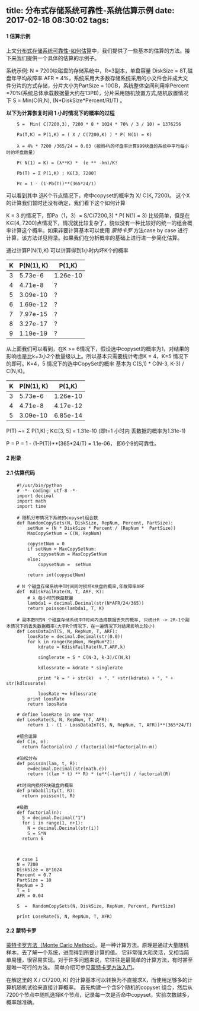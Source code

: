 title: 分布式存储系统可靠性-系统估算示例
date: 2017-02-18 08:30:02
tags:
---


#### 1 估算示例

上文[分布式存储系统可靠性-如何估算](https://work-jlsun.github.io/2017/01/24/storage-durablity.html)中，我们提供了一些基本的估算的方法。接下来我们提供一个具体的估算的示例子。
	
系统示例: N = 7200块磁盘的存储系统中，R=3副本，单盘容量 DiskSize = 8T,磁盘年平均故障率 AFR = 4%，系统采用大多数存储系统采用的小文件合并成大文件分片的方式存储，分片大小为PartSize = 10GB，系统整体空间利用率Percent =70%(系统总体承载数据量大约在13PB)，分片采用随机放置方式,随机放置情况下 S = Min(C(R,N), (N\*DiskSize*Percent/R)/T) 。



**以下为计算恢复时间 1 小时情况下的概率的过程**

```
	S =  Min( C(7200,3), 7200 * 8 * 1024 * 70% / 3 / 10) = 1376256
	
	Pa(T,K) = P(1,K) = ( X / C(7200,K) ) * P( N(1) = K)
	
	λ = 4% * 7200 /365/24 = 0.03 (按照4%的坏盘率计算999块盘的系统中平均每小时的坏盘数量)
	
	P( N(1) = K) = (λ**K) *  (e ** -λn)/K!
	
	Pb(T) = Σ P(1,K) ; K∈[3, 7200] 
	
	Pc = 1 - (1-Pb(T))**(365*24/1)
```


可以看到其中 选K个节点情况下，命中copyset的概率为 X/ C(K, 7200)。 这个X的计算我们暂时还没有确定，我们看下这个如何计算

K = 3 的情况下，即Pa（1，3）= S/C(7200,3) \* P( N(1) = 3) 比较简单，但是在K∈[4, 7200]点情况下，情况就比较复杂了，貌似没有一种比较好的统一的组合概率计算这个概率。如果非要计算基本可以使用 *蒙特卡罗* 方法case by case 进行计算，该方法详见附录。如果我们在分析概率的基础上进行进一步简化估算。

通过计算P(N(1),K)  可以计算得到1小时内坏K个的概率

K | P(N(1), K)| P(1,K)
---|---|---
3 | 5.73e-6 | 1.26e-10
4 | 4.71e-8 | ?
5 | 3.09e-10| ?
6 | 1.69e-12| ?
7 | 7.97e-15| ?
8 | 3.27e-17| ?
9 | 1.19e-19| ?

从上面我们可以看到，在K >= 6情况下，假设选中copyset的概率为1，对结果的影响也是比k=3小2个数量级以上。所以基本只需要统计考虑K = 4，K=5 情况下的即可。K=4，5 情况下的选中CopySet的概率 基本为 C(S,1) * C(N-3, K-3) / C(N,K)。

K | P(N(1), K)| P(1,K)
---|---| ---
3 | 5.73e-6 | 1.26e-10
4 | 4.71e-8 | 4.17e-12
5 | 3.09e-10| 6.85e-14

 
P(T) ~=  Σ P(1,K) ; K∈[3, 5] = 1.31e-10 (即t=1 小时内 丢数据的概率为1.31e-1)

P = P = 1 - (1-P(T))\*\*(365*24/T) = 1.1e-06， 即6个9的可靠性。


#### 2 附录
####  2.1 估算代码

```
	#!/usr/bin/python
	# -*- coding: utf-8 -*-
	import decimal
	import math
	import time
	
	# 随机分布情况下系统的copyset组合数
	def RandomCopySets(N, DiskSize, RepNum, Percent, PartSize):
	    setNum = (N * DiskSize * Percent / (RepNum *  PartSize))
	    MaxCopySetNum = C(N, RepNum)
	
	    copysetNum = 0
	    if setNum > MaxCopySetNum:
	        copysetNum = MaxCopySetNum
	    else:
	        copysetNum =  setNum
	
	    return int(copysetNum)
	
	# N 个磁盘存储系统中T时间同时损坏K块盘的概率,年故障率ARF
	def  KdiskFailRate(N, T, ARF, K):
	    # λ 每小时的换盘数量
	    lambda1 = decimal.Decimal(str(N*AFR/24/365))
	    return poisson(lambda1, T, K)
	
	# 副本数R的N 个磁盘存储系统中T时间内造成数据丢失的概率, 只统计R -> 2R-1个副本情况下的丢失数据概率(大于R个情况下，在一遍情况下对结果影响比较小)
	def LossDataInT(S, N, RepNum, T, ARF):
	    loosRate = decimal.Decimal(str(0.0))
	    for k in range(RepNum, RepNum*2):
	        kdrate = KdiskFailRate(N,T,ARF,k)
	
	        singlerate = S * C(N-3, k-3)/C(N,k)
	
	        kdlossrate = kdrate * singlerate
	
	        print "k = " + str(k)  + ", " +str(kdrate) + ", " + str(kdlossrate)
	
	        loosRate += kdlossrate
	    print loosRate
	    return loosRate
	
	# define loseRate in one Year
	def LoseRate(S, N, RepNum, T, AFR):
	    return 1 - (1 - LossDataInT(S, N, RepNum, T, AFR))**(365*24/T)
	
	#组合运算
	def C(n, m):
	  return factorial(n) / (factorial(m)*factorial(n-m))
	
	#泊松分布
	def poisson(lam, t, R):
	    e=decimal.Decimal(str(math.e))
	    return ((lam * t) ** R) * (e**(-lam*t)) / factorial(R)
	
	#t时间内损坏R块磁盘的概率
	def probability(t, R):
	  return poisson(t, R)
	
	#级数
	def factorial(n):
	  S = decimal.Decimal("1")
	  for i in range(1, n+1):
	    N = decimal.Decimal(str(i))
	    S = S*N
	  return S
	
	
	
	# case 1
	N = 7200
	DiskSize = 8*1024
	Percent = 0.7
	PartSize = 10
	RepNum = 3
	T = 1
	AFR = 0.04
	
	S  =  RandomCopySets(N, DiskSize, RepNum, Percent, PartSize)
	
	print LoseRate(S, N, RepNum, T, AFR)
```

####  2.2 蒙特卡罗

[蒙特卡罗方法（Monte Carlo Method）](https://en.wikipedia.org/wiki/Monte_Carlo_method)。是一种计算方法。原理是通过大量随机样本，去了解一个系统，进而得到所要计算的值。
它非常强大和灵活，又相当简单易懂，很容易实现。对于许多问题来说，它往往是最简单的计算方法，有时甚至是唯一可行的方法。 简单介绍可参见[蒙特卡罗方法入门](http://www.ruanyifeng.com/blog/2015/07/monte-carlo-method.html)。

在解这里的 X / C(7200, K) 的计算基本可以转换为不直接求X，而使用足够多的计算机随机试验来直接计算概率。 首先构建一个含S个随机的copyset
组合，然后从7200个节点中随机选择K个节点，记录每一次是否命中copyset，实验次数越多，概率越准确。

